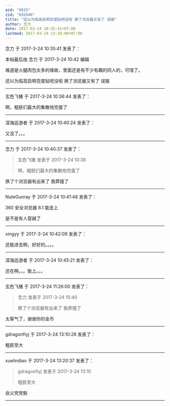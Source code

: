```yaml
---
aid: "9025"
zid: "692640"
title: "还以为临高启明百度贴吧没啦 换了浏览器又有了 误报"
author: 念力
date: 2017-03-24 10:35:41+07:00
lastmod: 2017-03-24 13:20:00+07:00
---
```


念力 于 2017-3-24 10:35:41 发表了：

本帖最后由 念力 于 2017-3-24 10:42 编辑

难道是火腿肉包太多的缘故，里面还是有不少有趣的同人的，可惜了。

还以为临高启明百度贴吧没啦 换了浏览器又有了 误报

---

玄色飞猪 于 2017-3-24 10:36:44 发表了：

啊，粗胚们最大的集散地完蛋了

---

深海巡游者 于 2017-3-24 10:40:24 发表了：

又没了。。。

---

念力 于 2017-3-24 10:40:37 发表了：

> 玄色飞猪 发表于 2017-3-24 10:36
>
> 啊，粗胚们最大的集散地完蛋了

换了个浏览器有出来了 我莽撞了

---

NuteGunray 于 2017-3-24 10:41:48 发表了：

360 安全浏览器 8.1 能连上

是不是有人穿越了

---

xingyy 于 2017-3-24 10:42:09 发表了：

还能进去啊，好好的。。。。

---

深海巡游者 于 2017-3-24 10:45:21 发表了：

还在啊。。。能上。。。

---

玄色飞猪 于 2017-3-24 11:26:00 发表了：

> 念力 发表于 2017-3-24 10:40
>
> 换了个浏览器有出来了 我莽撞了

太客气了，谢谢你的金币

---

gdragonflyj 于 2017-3-24 13:10:28 发表了：

粗胚至大

---

xuelindiao 于 2017-3-24 13:20:37 发表了：

> gdragonflyj 发表于 2017-3-24 13:10
>
> 粗胚至大

岳父党党魁

---
